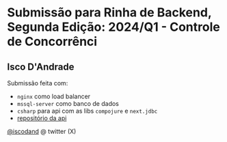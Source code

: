 # Submissão para Rinha de Backend, Segunda Edição: 2024/Q1 - Controle de Concorrênci


## Isco D'Andrade
Submissão feita com:
- `nginx` como load balancer
- `mssql-server` como banco de dados
- `csharp` para api com as libs `compojure` e `next.jdbc`
- [repositório da api](https://github.com/iscodand/rinha-de-backend-2024-q1-csharp-session)

[@iscodand](https://twitter.com/iscodand) @ twitter (X)
